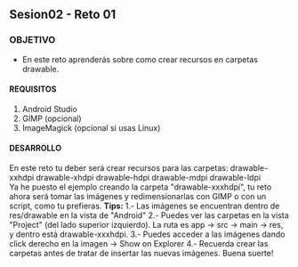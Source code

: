 ## Sesion02 - Reto 01

### OBJETIVO 
 - En este reto aprenderás sobre como crear recursos en carpetas drawable.

#### REQUISITOS 
1. Android Studio
2. GIMP (opcional)
3. ImageMagick (opcional si usas Linux)

#### DESARROLLO
 En este reto tu deber será crear recursos para las carpetas:
        drawable-xxhdpi
        drawable-xhdpi
        drawable-hdpi
        drawable-mdpi
        drawable-ldpi  
        Ya he puesto el ejemplo creando la carpeta "drawable-xxxhdpi", tu reto ahora será tomar las imágenes y redimensionarlas con GIMP o con un script, como tu prefieras.
    **Tips:**
        1.- Las imágenes se encuentran dentro de res/drawable en la vista de "Android"
        2.- Puedes ver las carpetas en la vista "Project" (del lado superior izquierdo). La ruta es
                app -> src -> main -> res, y dentro está drawable-xxxhdpi.
        3.- Puedes acceder a las imágenes dando click derecho en la imagen -> Show on Explorer
        4.- Recuerda crear las carpetas antes de tratar de insertar las nuevas imágenes.
     Buena suerte!

